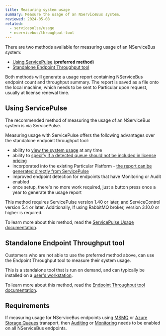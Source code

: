 ```yaml
---
title: Measuring system usage
summary: Measure the usage of an NServiceBus system.
reviewed: 2024-05-08
related:
  - servicepulse/usage
  - nservicebus/throughput-tool
---
```


There are two methods available for measuring usage of an NServiceBus system:

- [Using ServicePulse](#using-servicepulse) (**preferred method**)
- [Standalone Endpoint Throughput tool](#standalone-endpoint-throughput-tool)

Both methods will generate a usage report containing NServiceBus endpoint count and throughput summary. The report is saved as a file onto the local machine, which needs to be sent to Particular upon request, usually at license renewal time.

## Using ServicePulse

The recommended method of measuring the usage of an NServiceBus system is via ServicePulse.

Measuring usage with ServicePulse offers the following advantages over the standalone endpoint throughput tool:

- ability to [view the system usage](/servicepulse/usage.md#viewing-usage-summary) at any time
- ability to [specify if a detected queue should not be included in license pricing](/servicepulse/usage.md#setting-an-endpoint-type)
- incorporated into the existing Particular Platform - [the report can be generated directly from ServicePulse](/servicepulse/usage.md#download-a-usage-report)
- improved endpoint detection for endpoints that have Monitoring or Audit enabled
- once setup, there's no more work required, just a button press once a year to generate the usage report

This method requires ServicePulse version 1.40 or later, and ServiceControl version 5.4 or later.
Additionally, If using RabbitMQ broker, version 3.10.0 or higher is required.

To learn more about this method, read the [ServicePulse Usage documentation](/servicepulse/usage.md). 

## Standalone Endpoint Throughput tool

Customers who are not able to use the preferred method above, can use the Endpoint Throughput tool to measure their system usage.

This is a standalone tool that is run on demand, and can typically be installed on a [user's workstation](/nservicebus/throughput-tool/faq.md#does-the-tool-need-to-run-on-my-production-server).

To learn more about this method, read the [Endpoint Throughput tool documentation](./../throughput-tool). 

## Requirements

If measuring usage for NServiceBus endpoints using [MSMQ](/transports/msmq/) or [Azure Storage Queues](/transports/azure-storage-queues/) transport, then [Auditing](./../operations/auditing.md) or [Monitoring](./../../monitoring/metrics) needs to be enabled on all NServiceBus endpoints.
